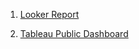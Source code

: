 1. [Looker Report](https://lookerstudio.google.com/reporting/1c81778f-6ec5-413c-ac84-f835570c75d5)
   
2. [Tableau Public Dashboard](https://public.tableau.com/views/SupermarketSalesDashboard_16942809000770/SuperMarketSales?:language=en-US&:display_count=n&:origin=viz_share_link)
   
